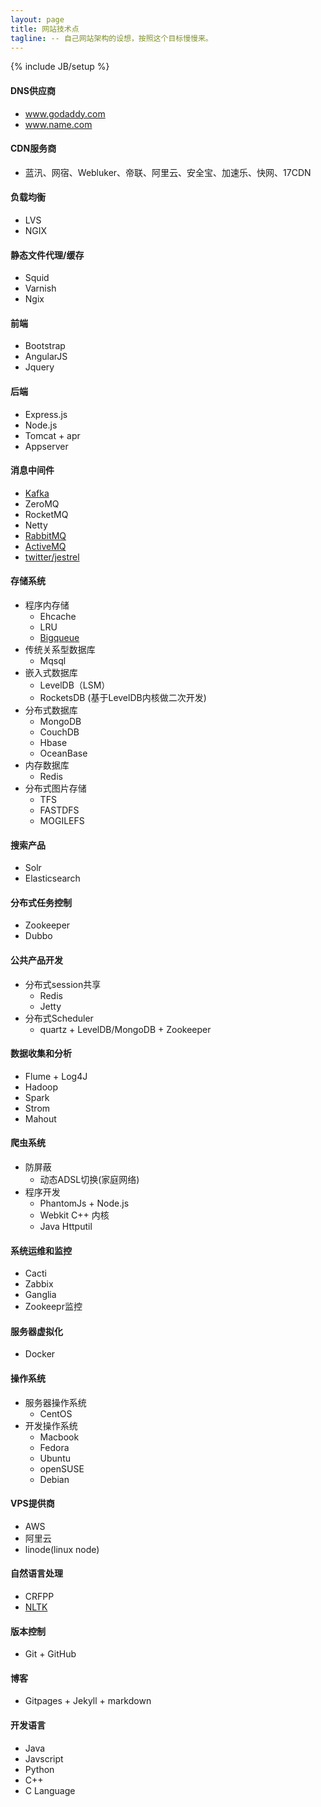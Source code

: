 ```yaml
---
layout: page
title: 网站技术点
tagline: -- 自己网站架构的设想，按照这个目标慢慢来。
---
```

{% include JB/setup %}

#### DNS供应商
- www.godaddy.com
- www.name.com

#### CDN服务商
- 蓝汛、网宿、Webluker、帝联、阿里云、安全宝、加速乐、快网、17CDN

#### 负载均衡
- LVS
- NGIX

#### 静态文件代理/缓存
- Squid
- Varnish
- Ngix

#### 前端
- Bootstrap
- AngularJS
- Jquery

#### 后端
- Express.js
- Node.js
- Tomcat + apr
- Appserver

#### 消息中间件
- [Kafka](http://kafka.apache.org/)
- ZeroMQ
- RocketMQ
- Netty
- [RabbitMQ](http://www.rabbitmq.com/)
- [ActiveMQ](http://activemq.apache.org/)
- [twitter/jestrel](https://github.com/twitter/kestrel)

#### 存储系统
- 程序内存储
  + Ehcache
  + LRU
  + [Bigqueue](https://github.com/bulldog2011/bigqueue.git)
- 传统关系型数据库
  + Mqsql
- 嵌入式数据库
  + LevelDB（LSM）
  + RocketsDB (基于LevelDB内核做二次开发)
- 分布式数据库
  + MongoDB
  + CouchDB
  + Hbase
  + OceanBase
- 内存数据库
  + Redis
- 分布式图片存储
  + TFS
  + FASTDFS
  + MOGILEFS

#### 搜索产品
- Solr
- Elasticsearch

#### 分布式任务控制
- Zookeeper
- Dubbo

#### 公共产品开发
- 分布式session共享
  + Redis
  + Jetty
- 分布式Scheduler
  + quartz + LevelDB/MongoDB + Zookeeper

#### 数据收集和分析
- Flume + Log4J
- Hadoop
- Spark
- Strom
- Mahout

#### 爬虫系统
- 防屏蔽
  + 动态ADSL切换(家庭网络)
- 程序开发
  + PhantomJs + Node.js
  +  Webkit C++ 内核
  +  Java Httputil

#### 系统运维和监控
- Cacti
- Zabbix
- Ganglia
- Zookeepr监控

#### 服务器虚拟化
- Docker

#### 操作系统
- 服务器操作系统
   + CentOS
- 开发操作系统
   + Macbook
   + Fedora
   + Ubuntu
   + openSUSE
   + Debian

#### VPS提供商
- AWS
- 阿里云
- linode(linux node)

#### 自然语言处理
- CRFPP
- [NLTK](http://www.nltk.org/)

#### 版本控制
- Git + GitHub

#### 博客
- Gitpages + Jekyll + markdown

#### 开发语言
- Java
- Javscript
- Python
- C++
- C Language

